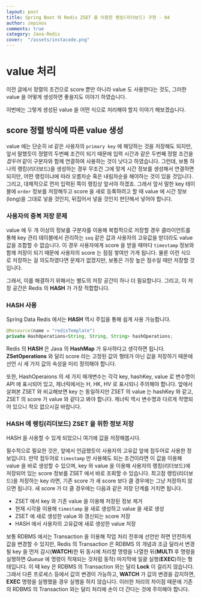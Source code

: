 ```yaml
---
layout: post
title: Spring Boot 와 Redis ZSET 을 이용한 랭킹(리더보드) 구현 - 04
author: zepinos
comments: true
category: Java-Redis
cover:  "/assets/instacode.png"
---
```

# value 처리

이전 글에서 정렬의 조건으로 score 뿐만 아니라 value 도 사용한다는 것도, 그러한 value 을 어떻게 생성하면 좋을지도 이야기 하였습니다.

이번에는 그렇게 생성된 value 을 어떤 식으로 처리해야 할지 이야기 해보겠습니다.

## score 정렬 방식에 따른 value 생성

value 에는 단순히 id 같은 사용자의 `primary key` 에 해당하는 것을 저장해도 되지만, 앞서 말했듯이 정렬의 두번째 조건이 되기 때문에 입력 시간과 같은 두번째 정렬 조건을 *접두어* 같이 구분자와 함께 연결하여 사용하는 것이 낫다고 하였습니다.
그런데, 보통 하나의 랭킹(리더보드)을 생성하는 경우 무조건 그에 맞게 시간 정보를 생성해서 연결하면 되지만, 어떤 랭킹이냐에 따라 오름차순 혹은 내림차순을 해야하는 것이 있을 것입니다. 그리고, 대체적으로 먼저 입력된 쪽이 랭킹상 앞서야 하겠죠. 그래서 앞서 말한 key 테이블에 `order` 정보를 저장해두고 score 을 새로 등록하려고 할 때 value 에 시간 정보(long)을 그대로 넣을 것인지, 뒤집어서 넣을 것인지 판단해서 넣어야 합니다.

### 사용자의 중복 저장 문제

value 에 두 개 이상의 정보를 구분자를 이용해 복합적으로 저장할 경우 클라이언트를 통해 key 관리 테이블에서 관리하는 `seq` 같은 값과 사용자의 고유값을 받더라도 value 값을 조합할 수 없습니다.
이 경우 사용자에게 score 을 받을 때마다 `timestamp` 정보와 함께 저장이 되기 때문에 사용자의 score 는 점점 쌓여만 가게 됩니다. 물론 이런 식으로 저장하는 걸 의도하였다면 문제가 없겠지만, 보통은 가장 높은 점수일 때만 저장할 것입니다.

그래서, 이를 해결하기 위해서는 별도의 저장 공간이 하나 더 필요합니다. 그리고, 이 저장 공간은 Redis 의 **HASH** 가 가장 적합합니다.

### HASH 사용

Spring Data Redis 에서는 **HASH** 역시 주입을 통해 쉽게 사용 가능합니다.

~~~java
@Resource(name = "redisTemplate")
private HashOperations<String, String, String> hashOperations;
~~~

Redis 의 **HASH** 은 Java 의 **HashMap** 가 유사하다고 생각하면 됩니다. **ZSetOperations** 와 달리 score 라는 고정된 값의 형태가 아닌 값을 저장하기 때문에 선언 시 세 가지 값의 속성을 미리 정의해야 합니다.

또한, HashOperaions 의 세 가지 매개변수는 각각 key, hashKey, value 로 변수명이 API 에 표시되어 있고, 제너릭에서는 H, HK, HV 로 표시되니 주의해야 합니다.
앞에서 살펴본 ZSET 와 비교해보면 key 는 동일하지만 ZSET 의 value 는 hashKey 와 같고, ZSET 의 score 가 value 와 같다고 봐야 합니다.
제너릭 역시 변수명과 다르게 작명되어 있으니 착오 없으시길 바랍니다.

### HASH 에 랭킹(리더보드) ZSET 을 위한 정보 저장

HASH 을 사용할 수 있게 되었으니 여기에 값을 저장해봅시다.

필수적으로 필요한 것은, 앞에서 언급했듯이 사용자의 고유값 앞에 접두어로 사용한 정보입니다.
만약 접두어로 `timestamp` 만 사용해도 되는 조건이라면 이 값을 이용해 value 을 바로 생성할 수 있으며, key 와 value 을 이용해 사용자의 랭킹(리더보드)에 저장되어 있는 score 정보를 ZSET 에서 바로 조회할 수 있습니다.
최고점 랭킹(리더보드)을 저장하는 key 라면, 기존 score 가 새 score 보다 클 경우에는 그냥 저장하지 않으면 됩니다. 새 score 가 더 클 경우에는 다음과 같은 저장 단계를 거치면 됩니다.

- ZSET 에서 key 와 기존 value 을 이용해 저장된 정보 제거
- 현재 시각을 이용해 `timestamp` 을 새로 생성하고 value 을 새로 생성
- ZSET 에 새로 생성한 value 와 갱신되는 score 저장
- HASH 에서 사용자의 고유값에 새로 생성한 value 저장

보통 RDBMS 에서는 Transaction 을 이용해 작업 처리 전후에 선언만 하면 안전하게 값을 변경할 수 있지만, Redis 의 Transaction 은 RDBMS 의 개념과 조금 달라서 변경될 key 을 먼저 감시(**WATCH**)한 뒤 동시에 처리할 명령을 나열한 뒤(**MULTI** 후 명령을 실행하면 *Queue* 에 명령이 적재되는 것처럼 동작) 마지막에 일괄 실행(**EXEC**)하는 형태입니다.
이 때 key 은 RDBMS 의 Transaction 와는 달리 **Lock** 이 걸리지 않습니다. 그래서 다른 프로세스 등에서 값의 변경이 가능하고, **WATCH** 가 값의 변경을 감지하면, **EXEC** 명령을 실행했을 경우 실행을 하지 않습니다.
이러한 처리의 차이점 때문에 기존의 RDBMS 의 Transaction 와는 달리 처리에 손이 더 간다는 것에 주의해야 합니다.